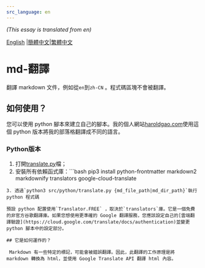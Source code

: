 ```yaml
---
src_language: en
---
```


*(This essay is translated from en)*

[English](README.en.md) |[簡體中文](README.zh-cn.md)|[繁體中文](README.zh-tw.md)

# md-翻譯

翻譯 markdown 文件，例如從`en`到`zh-CN` 。程式碼區塊不會被翻譯。

## 如何使用？

您可以使用 python 腳本來建立自己的腳本。我的個人網站[haroldgao.com](https://haroldgao.com)使用這個 python 版本將我的部落格翻譯成不同的語言。

###  Python版本

1. 打開[translate.py](src/python/translate.py)檔；
2. 安裝所有依賴函式庫：```bash
pip3 install python-frontmatter markdown2 markdownify translators google-cloud-translate
```
3. 透過`python3 src/python/translate.py {md_file_path|md_dir_path}`執行 python 程式碼

預設 python 配置使用`Translator.FREE` ，取決於`translators`庫。它是一個免費的非官方谷歌翻譯庫。如果您想使用更準確的 Google 翻譯服務，您應該設定自己的[雲端翻譯驗證](https://cloud.google.com/translate/docs/authentication)並變更 python 腳本中的設定部分。

## 它是如何運作的？

 Markdown 有一些特定的標記，可能會被錯誤翻譯。因此，此翻譯的工作原理是將 markdown 轉換為 html，並使用 Google Translate API 翻譯 html 內容。
